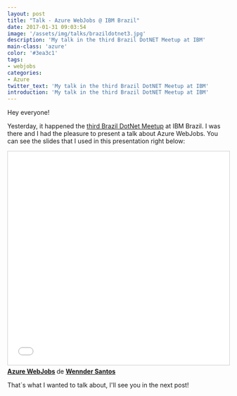 ```yaml
---
layout: post
title: "Talk - Azure WebJobs @ IBM Brazil"
date: 2017-01-31 09:03:54
image: '/assets/img/talks/brazildotnet3.jpg'
description: 'My talk in the third Brazil DotNET Meetup at IBM'
main-class: 'azure'
color: '#3ea3c1'
tags:
- webjobs
categories:
- Azure
twitter_text: 'My talk in the third Brazil DotNET Meetup at IBM'
introduction: 'My talk in the third Brazil DotNET Meetup at IBM'
---
```


Hey everyone!

Yesterday, it happened the [third Brazil DotNet Meetup](https://www.meetup.com/Brasil-NET/events/236828026/) at IBM Brazil.
I was there and I had the pleasure to present a talk about Azure WebJobs.
You can see the slides that I used in this presentation right below:
<iframe src="//www.slideshare.net/slideshow/embed_code/key/1NrVdf4tHgMZ4a" width="595" height="485" frameborder="0" marginwidth="0" marginheight="0" scrolling="no" style="border:1px solid #CCC; border-width:1px; margin-bottom:5px; max-width: 100%;" allowfullscreen> </iframe> <div style="margin-bottom:5px"> <strong> <a href="//www.slideshare.net/WennderSantos/azure-webjobs-71236526" title="Azure WebJobs" target="_blank">Azure WebJobs</a> </strong> de <strong><a target="_blank" href="//www.slideshare.net/WennderSantos">Wennder Santos</a></strong> </div>
  
That`s what I wanted to talk about, I'll see you in the next post!